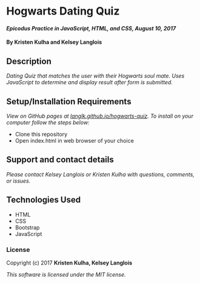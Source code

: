 # Hogwarts Dating Quiz

#### _Epicodus Practice in JavaScript, HTML, and CSS, August 10, 2017_

#### By Kristen Kulha and Kelsey Langlois

## Description

_Dating Quiz that matches the user with their Hogwarts soul mate. Uses JavaScript to determine and display result after form is submitted._

## Setup/Installation Requirements

_View on GitHub pages at [langlk.github.io/hogwarts-quiz](https://langlk.github.io/hogwarts-quiz/). To install on your computer follow the steps below:_

* Clone this repository
* Open index.html in web browser of your choice

## Support and contact details

_Please contact Kelsey Langlois or Kristen Kulha with questions, comments, or issues._

## Technologies Used

* HTML
* CSS
* Bootstrap
* JavaScript

### License

Copyright (c) 2017 **Kristen Kulha, Kelsey Langlois**

*This software is licensed under the MIT license.*
